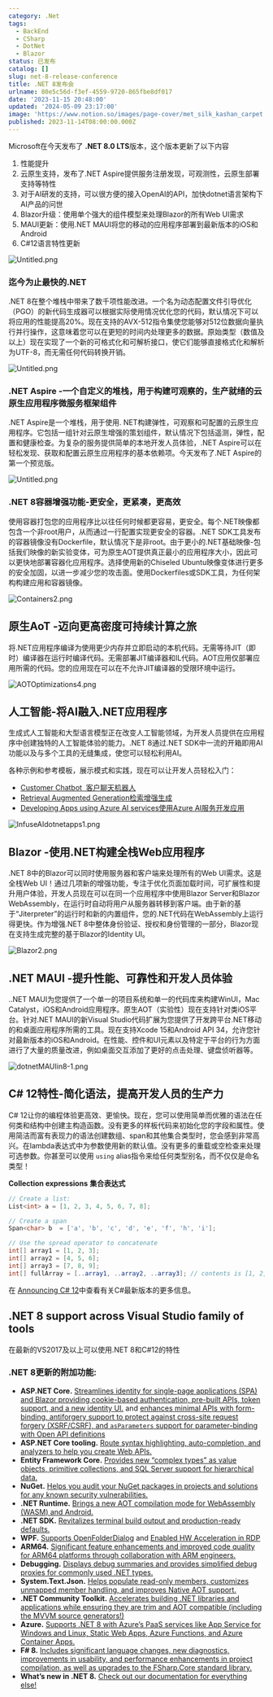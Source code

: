 ```yaml
---
category: .Net
tags:
  - BackEnd
  - CSharp
  - DotNet
  - Blazor
status: 已发布
catalog: []
slug: net-8-release-conference
title: .NET 8发布会
urlname: 80e5c56d-f3ef-4559-9720-865fbe8df017
date: '2023-11-15 20:48:00'
updated: '2024-05-09 23:17:00'
image: 'https://www.notion.so/images/page-cover/met_silk_kashan_carpet.jpg'
published: 2023-11-14T08:00:00.000Z
---
```


Microsoft在今天发布了 **.NET 8.0 LTS**版本，这个版本更新了以下内容

1. 性能提升
2. 云原生支持，发布了.NET Aspire提供服务注册发现，可观测性，云原生部署支持等特性
3. 对于AI研发的支持，可以很方便的接入OpenAI的API，加快dotnet语言架构下AI产品的问世
4. Blazor升级：使用单个强大的组件模型来处理Blazor的所有Web UI需求
5. MAUI更新：使用.NET MAUI将您的移动的应用程序部署到最新版本的iOS和Android
6. C#12语言特性更新

![Untitled.png](https://prod-files-secure.s3.us-west-2.amazonaws.com/5d24fe63-e567-4804-86f9-9fdc62e13082/10cda029-65af-4ea7-b30e-605b2d9e6c57/Untitled.png?X-Amz-Algorithm=AWS4-HMAC-SHA256&X-Amz-Content-Sha256=UNSIGNED-PAYLOAD&X-Amz-Credential=ASIAZI2LB466UXDBYOFW%2F20250217%2Fus-west-2%2Fs3%2Faws4_request&X-Amz-Date=20250217T053909Z&X-Amz-Expires=3600&X-Amz-Security-Token=IQoJb3JpZ2luX2VjEEYaCXVzLXdlc3QtMiJHMEUCIQDBBswtVKMFnsfC9dg6%2BwzLitTSNsG%2F66JBZt9GICwCpAIgCxc7OU4zHGmvhI72EuUaR1fkv5GCGg1mTpnTPWdCQ8wq%2FwMIbxAAGgw2Mzc0MjMxODM4MDUiDIAOA5Eq3a9Tv3WQkyrcA1xD1vIFXOmS0lDiW8vL9h%2F04Gauixlza%2FxxwGbB3%2FsggkLrDCUGiR%2BksZOmKB3gzgO2JTQlRoTAvGlseNezBu3iNOrbr%2BccYobKKvLyDFDCmG3Y6pt%2F1VTKjsty4RFgeUnQLfUf9aV3KRXnznXrTMU8RQT0fo0UnS0dqqrvcNbVzYd8vZtTNKjk06gZG6yVNkqsEjT1PrsBbSFr7%2Bg7x76PKuc%2Fa4FbtZC8IzKIXSAov1YNSdLMqY%2F8cl8t58uCxogIpSsuCMJZuAUs9cz4SlIl5l%2F78Psoabu4qrRSYiRPC4tNZjaPrwBdDO03jIDyvcqWHx8HoSOlB0GXj1ZMOvRBBd8EpZU4jRFvU9lB0zezPEhqQKr4eol%2B%2F1mzg7%2FhpIsa0DJY6t9a6OGRvh8U5RlmYfCcTsn9VTATPZIxGhlPN0TFHT6ZrOXgNBVBhgng%2FaSiMmTdPH0hVAbenhBD1kZRG4CRqObVLZFeKw4H9fnH4X%2Fq4kkS42OdO5ChVFHHpilZcrvNn08hp5D0w2TrB8xEpLmpA0DGyErmLUvhLUqNJV5bLEvK4ZV5Gs%2BBcl6lFqiKWB5pVW%2BvT2DemFgcTxATeSVbVtpg6os1Hw9fJVv5bGZaKH1cz9ysuzGtMMKSy70GOqUBB8VKA2PwZgtJdlhgKgCYtlDZRbFDrUXN6c64rDwJrK8ug5bi4PbcYM9iaYUo8SWZMxd0bqQtsOHA3mMk7t4q8VBnzXDQcgR2PrgFeFVjFl44LlQFt0m2EuM9b64e91Cf4rohkw1cx%2BL%2Bn45G3moWqqr9O%2BBd5J0W3Xvu0BhM%2F0fLDV%2BhzbUfz24q9rRCKB0NbeWX6q0zN24tqaDUdyYTuK3dl7ME&X-Amz-Signature=a9cfdf7f0c435083e2fb34c0d63c6bc85ce4a1820372c587bc3879a088d73753&X-Amz-SignedHeaders=host&x-id=GetObject)


### **迄今为止最快的.NET**


.NET 8在整个堆栈中带来了数千项性能改进。一个名为动态配置文件引导优化（PGO）的新代码生成器可以根据实际使用情况优化您的代码，默认情况下可以将应用的性能提高20%。现在支持的AVX-512指令集使您能够对512位数据向量执行并行操作，这意味着您可以在更短的时间内处理更多的数据。原始类型（数值及以上）现在实现了一个新的可格式化和可解析接口，使它们能够直接格式化和解析为UTF-8，而无需任何代码转换开销。


![Untitled.png](https://prod-files-secure.s3.us-west-2.amazonaws.com/5d24fe63-e567-4804-86f9-9fdc62e13082/edcbf140-d619-4389-a4a6-f97c113ab9f2/Untitled.png?X-Amz-Algorithm=AWS4-HMAC-SHA256&X-Amz-Content-Sha256=UNSIGNED-PAYLOAD&X-Amz-Credential=ASIAZI2LB466UXDBYOFW%2F20250217%2Fus-west-2%2Fs3%2Faws4_request&X-Amz-Date=20250217T053909Z&X-Amz-Expires=3600&X-Amz-Security-Token=IQoJb3JpZ2luX2VjEEYaCXVzLXdlc3QtMiJHMEUCIQDBBswtVKMFnsfC9dg6%2BwzLitTSNsG%2F66JBZt9GICwCpAIgCxc7OU4zHGmvhI72EuUaR1fkv5GCGg1mTpnTPWdCQ8wq%2FwMIbxAAGgw2Mzc0MjMxODM4MDUiDIAOA5Eq3a9Tv3WQkyrcA1xD1vIFXOmS0lDiW8vL9h%2F04Gauixlza%2FxxwGbB3%2FsggkLrDCUGiR%2BksZOmKB3gzgO2JTQlRoTAvGlseNezBu3iNOrbr%2BccYobKKvLyDFDCmG3Y6pt%2F1VTKjsty4RFgeUnQLfUf9aV3KRXnznXrTMU8RQT0fo0UnS0dqqrvcNbVzYd8vZtTNKjk06gZG6yVNkqsEjT1PrsBbSFr7%2Bg7x76PKuc%2Fa4FbtZC8IzKIXSAov1YNSdLMqY%2F8cl8t58uCxogIpSsuCMJZuAUs9cz4SlIl5l%2F78Psoabu4qrRSYiRPC4tNZjaPrwBdDO03jIDyvcqWHx8HoSOlB0GXj1ZMOvRBBd8EpZU4jRFvU9lB0zezPEhqQKr4eol%2B%2F1mzg7%2FhpIsa0DJY6t9a6OGRvh8U5RlmYfCcTsn9VTATPZIxGhlPN0TFHT6ZrOXgNBVBhgng%2FaSiMmTdPH0hVAbenhBD1kZRG4CRqObVLZFeKw4H9fnH4X%2Fq4kkS42OdO5ChVFHHpilZcrvNn08hp5D0w2TrB8xEpLmpA0DGyErmLUvhLUqNJV5bLEvK4ZV5Gs%2BBcl6lFqiKWB5pVW%2BvT2DemFgcTxATeSVbVtpg6os1Hw9fJVv5bGZaKH1cz9ysuzGtMMKSy70GOqUBB8VKA2PwZgtJdlhgKgCYtlDZRbFDrUXN6c64rDwJrK8ug5bi4PbcYM9iaYUo8SWZMxd0bqQtsOHA3mMk7t4q8VBnzXDQcgR2PrgFeFVjFl44LlQFt0m2EuM9b64e91Cf4rohkw1cx%2BL%2Bn45G3moWqqr9O%2BBd5J0W3Xvu0BhM%2F0fLDV%2BhzbUfz24q9rRCKB0NbeWX6q0zN24tqaDUdyYTuK3dl7ME&X-Amz-Signature=74a3bcbd4bb793706698148df8482a683725ab08614c0b6f28095357e78d5ef9&X-Amz-SignedHeaders=host&x-id=GetObject)


### **.NET Aspire -一个自定义的堆栈，用于构建可观察的，生产就绪的云原生应用程序微服务框架组件**


.NET Aspire是一个堆栈，用于使用. NET构建弹性，可观察和可配置的云原生应用程序。它包括一组针对云原生增强的策划组件，默认情况下包括遥测，弹性，配置和健康检查。为复杂的服务提供简单的本地开发人员体验，.NET Aspire可以在轻松发现、获取和配置云原生应用程序的基本依赖项。今天发布了.NET Aspire的第一个预览版。


![Untitled.png](https://prod-files-secure.s3.us-west-2.amazonaws.com/5d24fe63-e567-4804-86f9-9fdc62e13082/ff6a34d3-ac25-412d-9204-a7263d00528f/Untitled.png?X-Amz-Algorithm=AWS4-HMAC-SHA256&X-Amz-Content-Sha256=UNSIGNED-PAYLOAD&X-Amz-Credential=ASIAZI2LB466UXDBYOFW%2F20250217%2Fus-west-2%2Fs3%2Faws4_request&X-Amz-Date=20250217T053909Z&X-Amz-Expires=3600&X-Amz-Security-Token=IQoJb3JpZ2luX2VjEEYaCXVzLXdlc3QtMiJHMEUCIQDBBswtVKMFnsfC9dg6%2BwzLitTSNsG%2F66JBZt9GICwCpAIgCxc7OU4zHGmvhI72EuUaR1fkv5GCGg1mTpnTPWdCQ8wq%2FwMIbxAAGgw2Mzc0MjMxODM4MDUiDIAOA5Eq3a9Tv3WQkyrcA1xD1vIFXOmS0lDiW8vL9h%2F04Gauixlza%2FxxwGbB3%2FsggkLrDCUGiR%2BksZOmKB3gzgO2JTQlRoTAvGlseNezBu3iNOrbr%2BccYobKKvLyDFDCmG3Y6pt%2F1VTKjsty4RFgeUnQLfUf9aV3KRXnznXrTMU8RQT0fo0UnS0dqqrvcNbVzYd8vZtTNKjk06gZG6yVNkqsEjT1PrsBbSFr7%2Bg7x76PKuc%2Fa4FbtZC8IzKIXSAov1YNSdLMqY%2F8cl8t58uCxogIpSsuCMJZuAUs9cz4SlIl5l%2F78Psoabu4qrRSYiRPC4tNZjaPrwBdDO03jIDyvcqWHx8HoSOlB0GXj1ZMOvRBBd8EpZU4jRFvU9lB0zezPEhqQKr4eol%2B%2F1mzg7%2FhpIsa0DJY6t9a6OGRvh8U5RlmYfCcTsn9VTATPZIxGhlPN0TFHT6ZrOXgNBVBhgng%2FaSiMmTdPH0hVAbenhBD1kZRG4CRqObVLZFeKw4H9fnH4X%2Fq4kkS42OdO5ChVFHHpilZcrvNn08hp5D0w2TrB8xEpLmpA0DGyErmLUvhLUqNJV5bLEvK4ZV5Gs%2BBcl6lFqiKWB5pVW%2BvT2DemFgcTxATeSVbVtpg6os1Hw9fJVv5bGZaKH1cz9ysuzGtMMKSy70GOqUBB8VKA2PwZgtJdlhgKgCYtlDZRbFDrUXN6c64rDwJrK8ug5bi4PbcYM9iaYUo8SWZMxd0bqQtsOHA3mMk7t4q8VBnzXDQcgR2PrgFeFVjFl44LlQFt0m2EuM9b64e91Cf4rohkw1cx%2BL%2Bn45G3moWqqr9O%2BBd5J0W3Xvu0BhM%2F0fLDV%2BhzbUfz24q9rRCKB0NbeWX6q0zN24tqaDUdyYTuK3dl7ME&X-Amz-Signature=b566aef99de7cfb643e02462804c22591cd3092afd2c4f3eb407b660350a1d33&X-Amz-SignedHeaders=host&x-id=GetObject)


### **.NET 8容器增强功能-更安全，更紧凑，更高效**


使用容器打包您的应用程序比以往任何时候都更容易，更安全。每个.NET映像都包含一个非root用户，从而通过一行配置实现更安全的容器。.NET SDK工具发布的容器镜像没有Dockerfile，默认情况下是非root。由于更小的.NET基础映像-包括我们映像的新实验变体，可为原生AOT提供真正最小的应用程序大小，因此可以更快地部署容器化应用程序。选择使用新的Chiseled Ubuntu映像变体进行更多的安全加固，以进一步减少您的攻击面。使用Dockerfiles或SDK工具，为任何架构构建应用和容器镜像。


![Containers2.png](https://devblogs.microsoft.com/dotnet/wp-content/uploads/sites/10/2023/11/Containers2.png)


## 原生AoT -迈向更高密度可持续计算之旅


将.NET应用程序编译为使用更少内存并立即启动的本机代码。无需等待JIT（即时）编译器在运行时编译代码。无需部署JIT编译器和IL代码。AOT应用仅部署应用所需的代码。您的应用现在可以在不允许JIT编译器的受限环境中运行。


![AOTOptimizations4.png](https://devblogs.microsoft.com/dotnet/wp-content/uploads/sites/10/2023/11/AOTOptimizations4.png)


## 人工智能-将AI融入.NET应用程序


生成式人工智能和大型语言模型正在改变人工智能领域，为开发人员提供在应用程序中创建独特的人工智能体验的能力。.NET 8通过.NET SDK中一流的开箱即用AI功能以及与多个工具的无缝集成，使您可以轻松利用AI。


各种示例和参考模板，展示模式和实践，现在可以让开发人员轻松入门：

- [Customer Chatbot](https://github.com/dotnet/eShop)[ ](https://github.com/dotnet/eShop)[ 客户聊天机器人](https://github.com/dotnet/eShop)
- [Retrieval Augmented Generation](https://github.com/Azure-Samples/azure-search-openai-demo-csharp)[检索增强生成](https://github.com/Azure-Samples/azure-search-openai-demo-csharp)
- [Developing Apps using Azure AI services](https://devblogs.microsoft.com/dotnet/demystifying-retrieval-augmented-generation-with-dotnet/)[使用Azure AI服务开发应用](https://devblogs.microsoft.com/dotnet/demystifying-retrieval-augmented-generation-with-dotnet/)

![InfuseAIdotnetapps1.png](https://devblogs.microsoft.com/dotnet/wp-content/uploads/sites/10/2023/11/InfuseAIdotnetapps1.png)


## Blazor -使用.NET构建全栈Web应用程序


.NET 8中的Blazor可以同时使用服务器和客户端来处理所有的Web UI需求。这是全栈Web UI！通过几项新的增强功能，专注于优化页面加载时间，可扩展性和提升用户体验，开发人员现在可以在同一个应用程序中使用Blazor Server和Blazor WebAssembly，在运行时自动将用户从服务器转移到客户端。由于新的基于“Jiterpreter”的运行时和新的内置组件，您的.NET代码在WebAssembly上运行得更快。作为增强.NET 8中整体身份验证、授权和身份管理的一部分，Blazor现在支持生成完整的基于Blazor的Identity UI。


![Blazor2.png](https://devblogs.microsoft.com/dotnet/wp-content/uploads/sites/10/2023/11/Blazor2.png)


## .NET MAUI -提升性能、可靠性和开发人员体验


..NET MAUI为您提供了一个单一的项目系统和单一的代码库来构建WinUI，Mac Catalyst，iOS和Android应用程序。原生AOT（实验性）现在支持针对类iOS平台。针对.NET MAUI的新Visual Studio代码扩展为您提供了开发跨平台.NET移动的和桌面应用程序所需的工具。现在支持Xcode 15和Android API 34，允许您针对最新版本的iOS和Android。在性能、控件和UI元素以及特定于平台的行为方面进行了大量的质量改进，例如桌面交互添加了更好的点击处理、键盘侦听器等。


![dotnetMAUIin8-1.png](https://devblogs.microsoft.com/dotnet/wp-content/uploads/sites/10/2023/11/dotnetMAUIin8-1.png)


## C# 12特性-简化语法，提高开发人员的生产力


C# 12让你的编程体验更高效、更愉快。现在，您可以使用简单而优雅的语法在任何类和结构中创建主构造函数。没有更多的样板代码来初始化您的字段和属性。使用简洁而富有表现力的语法创建数组、span和其他集合类型时，您会感到非常高兴。在lambda表达式中为参数使用新的默认值。没有更多的重载或空检查来处理可选参数。你甚至可以使用 `using` alias指令来给任何类型别名，而不仅仅是命名类型！


**Collection expressions** **集合表达式**


```c#
// Create a list:
List<int> a = [1, 2, 3, 4, 5, 6, 7, 8];

// Create a span
Span<char> b  = ['a', 'b', 'c', 'd', 'e', 'f', 'h', 'i'];

// Use the spread operator to concatenate
int[] array1 = [1, 2, 3];
int[] array2 = [4, 5, 6];
int[] array3 = [7, 8, 9];
int[] fullArray = [..array1, ..array2, ..array3]; // contents is [1, 2, 3, 4, 5, 6, 7, 8, 9]
```


在 [Announcing C# 12](https://devblogs.microsoft.com/dotnet/announcing-csharp-12)中查看有关C#最新版本的更多信息。


## .NET 8 support across Visual Studio family of tools


在最新的VS2017及以上可以使用.NET 8和C#12的特性


### .NET 8更新的附加功能:

- **ASP.NET Core.** [Streamlines identity for single-page applications (SPA) and Blazor providing cookie-based authentication, pre-built APIs, token support, and a new identity UI.](https://devblogs.microsoft.com/dotnet/whats-new-with-identity-in-dotnet-8/) and [enhances minimal APIs with form-binding, antiforgery support to protect against cross-site request forgery (XSRF/CSRF), and ](https://learn.microsoft.com/aspnet/core/release-notes/aspnetcore-8.0#minimal-apis)[`asParameters`](https://learn.microsoft.com/aspnet/core/release-notes/aspnetcore-8.0#minimal-apis)[ support for parameter-binding with Open API definitions](https://learn.microsoft.com/aspnet/core/release-notes/aspnetcore-8.0#minimal-apis)
- **ASP.NET Core tooling.** [Route syntax highlighting, auto-completion, and analyzers to help you create Web APIs.](https://devblogs.microsoft.com/dotnet/aspnet-core-route-tooling-dotnet-8/)
- **Entity Framework Core.** [Provides new “complex types” as value objects, primitive collections, and SQL Server support for hierarchical data.](https://devblogs.microsoft.com/dotnet/announcing-ef8-rc2/)
- **NuGet.** [Helps you audit your NuGet packages in projects and solutions for any known security vulnerabilities.](https://learn.microsoft.com/nuget/concepts/auditing-packages)
- **.NET Runtime.** [Brings a new AOT compilation mode for WebAssembly (WASM) and Android.](https://devblogs.microsoft.com/dotnet/announcing-dotnet-8-rc1/#androidstripilafteraot-mode-on-android)
- **.NET SDK.** [Revitalizes terminal build output and production-ready defaults.](https://learn.microsoft.com/dotnet/core/whats-new/dotnet-8#net-sdk)
- **WPF.** [Supports OpenFolderDialog](https://devblogs.microsoft.com/dotnet/wpf-file-dialog-improvements-in-dotnet-8/) and [Enabled HW Acceleration in RDP](https://devblogs.microsoft.com/dotnet/announcing-dotnet-8-rc1/#wpf-hardware-acceleration-in-rdp)
- **ARM64.** [Significant feature enhancements and improved code quality for ARM64 platforms through collaboration with ARM engineers.](https://devblogs.microsoft.com/dotnet/this-arm64-performance-in-dotnet-8/)
- **Debugging.** [Displays debug summaries and provides simplified debug proxies for commonly used .NET types.](https://devblogs.microsoft.com/dotnet/debugging-enhancements-in-dotnet-8/)
- **System.Text.Json.** [Helps populate read-only members, customizes unmapped member handling, and improves Native AOT support.](https://devblogs.microsoft.com/dotnet/system-text-json-in-dotnet-8/)
- **.NET Community Toolkit.** [Accelerates building .NET libraries and applications while ensuring they are trim and AOT compatible (including the MVVM source generators!)](https://devblogs.microsoft.com/dotnet/announcing-the-dotnet-community-toolkit-821/)
- **Azure.** [Supports .NET 8 with Azure’s PaaS services like App Service for Windows and Linux, Static Web Apps, Azure Functions, and Azure Container Apps.](https://aka.ms/appservice-dotnet8)
- **F# 8.** [Includes significant language changes, new diagnostics, improvements in usability, and performance enhancements in project compilation, as well as upgrades to the FSharp.Core standard library.](https://devblogs.microsoft.com/dotnet/announcing-fsharp-8/)
- **What’s new in .NET 8.** [Check out our documentation for everything else!](https://learn.microsoft.com/dotnet/core/whats-new/dotnet-8)
